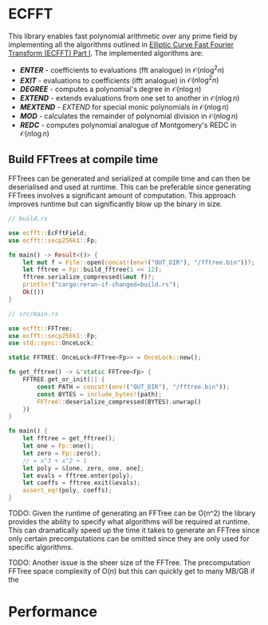 # ECFFT

This library enables fast polynomial arithmetic over any prime field by implementing all the algorithms outlined in [Elliptic Curve Fast Fourier Transform (ECFFT) Part I](https://arxiv.org/pdf/2107.08473.pdf). The implemented algorithms are:
* **_ENTER_** - coefficients to evaluations (fft analogue) in $\mathcal{O}(n\log^2{n})$
* **_EXIT_** - evaluations to coefficients (ifft analogue) in $\mathcal{O}(n\log^2{n})$
* **_DEGREE_** - computes a polynomial's degree in $\mathcal{O}(n\log{n})$
* **_EXTEND_** - extends evaluations from one set to another in $\mathcal{O}(n\log{n})$
* **_MEXTEND_** - _EXTEND_  for special monic polynomials in $\mathcal{O}(n\log{n})$
* **_MOD_** - calculates the remainder of polynomial division in $\mathcal{O}(n\log{n})$
* **_REDC_** - computes polynomial analogue of Montgomery's REDC in $\mathcal{O}(n\log{n})$

## Build FFTrees at compile time

FFTrees can be generated and serialized at compile time and can then be deserialised and used at runtime. This can be preferable since generating FFTrees involves a significant amount of computation. This approach improves runtime but can significantly blow up the binary in size.

```rust
// build.rs

use ecfft::EcFftField;
use ecfft::secp256k1::Fp;

fn main() -> Result<()> {
    let mut f = File::open(concat!(env!("OUT_DIR"), "/fftree.bin"))?;
    let fftree = Fp::build_fftree(1 << 12);
    fftree.serialize_compressed(&mut f)?;
    println!("cargo:rerun-if-changed=build.rs");
    Ok(())
}
```

```rust
// src/main.rs

use ecfft::FFTree;
use ecfft::secp256k1::Fp;
use std::sync::OnceLock;

static FFTREE: OnceLock<FFTree<Fp>> = OnceLock::new();

fn get_fftree() -> &'static FFTree<Fp> {
    FFTREE.get_or_init(|| {
        const PATH = concat!(env!("OUT_DIR"), "/fftree.bin"));
        const BYTES = include_bytes!(path);
        FFTree::deserialize_compressed(BYTES).unwrap()
    })
}

fn main() {
    let fftree = get_fftree();
    let one = Fp::one();
    let zero = Fp::zero();
    // = x^3 + x^2 + 1
    let poly = &[one, zero, one, one];
    let evals = fftree.enter(poly);
    let coeffs = fftree.exit(&evals);
    assert_eq!(poly, coeffs);
}
```

TODO: Given the runtime of generating an FFTree can be O(n^2) the library provides the ability to specify what algorithms will be required at runtime. This can dramatically speed up the time it takes to generate an FFTree since only certain precomputations can be omitted since they are only used for specific algorithms.

TODO: Another issue is the sheer size of the FFTree. The precomputation FFTree space complexity of O(n) but this can quickly get to many MB/GB if the


# Performance
